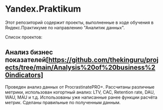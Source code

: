 # Yandex.Praktikum
Этот репозиторий содержит проекты, выполненные в ходе обучения в Яндекс.Практикуме по направлению "Аналитик данных".

Список проектов:
## Анализ бизнес показателей[https://github.com/thekinguru/projects/tree/main/Analysis%20of%20business%20indicators]
Проведен анализ данных от ProcrastinatePRO+.
Рассчитаны различные метрики, использован когортный анализ: LTV, CAC, Retention rate, DAU, WAU, MAU и т.д. Использованы уже написанные ранее функции расчёта метрик. Сделаны правильные по полученным данным.
